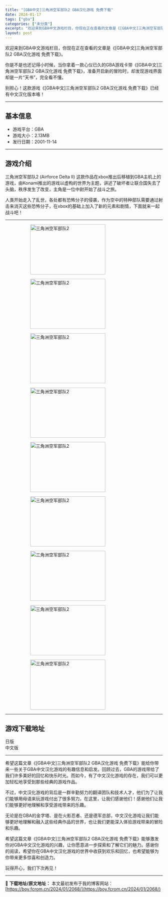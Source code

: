 ```yaml
---
title: "[GBA中文]三角洲空军部队2 GBA汉化游戏 免费下载"
date: 2024-01-17
tags: ["gba"]
categories: ["未分类"]
excerpt: "欢迎来到GBA中文游戏栏目，你现在正在查看的文章是《[GBA中文]三角洲空军部队2 GBA汉化游戏 免费下载》。 你是不是也还记得小时候，当你拿着一款心仪已久的GBA游戏卡带《[GBA中文]三角洲空军部队2 GBA汉化游戏 免费下载》，准备开启新的冒险时，却发现游戏界面却是一片“天书”，完全看不懂。&hellip;"
layout: post
---
```


欢迎来到GBA中文游戏栏目，你现在正在查看的文章是《[GBA中文]三角洲空军部队2 GBA汉化游戏 免费下载》。

你是不是也还记得小时候，当你拿着一款心仪已久的GBA游戏卡带《[GBA中文]三角洲空军部队2 GBA汉化游戏 免费下载》，准备开启新的冒险时，却发现游戏界面却是一片“天书”，完全看不懂。

别担心！这款游戏《[GBA中文]三角洲空军部队2 GBA汉化游戏 免费下载》已经有中文汉化版本咯！ <hr><h2>&#22522;&#26412;&#20449;&#24687;</h2> <ul><li>&#28216;&#25103;&#24179;&#21488;&#65306;GBA</li> <li>&#28216;&#25103;&#22823;&#23567;&#65306;2.13MB</li> <li>&#21457;&#34892;&#26085;&#26399;&#65306;2001-11-14</li> </ul><hr><h2>&#28216;&#25103;&#20171;&#32461;</h2> <p>&#19977;&#35282;&#27954;&#31354;&#20891;&#37096;&#38431;2 (Airforce Delta II) &#36825;&#27454;&#20316;&#21697;&#22312;xbox&#25512;&#20986;&#21518;&#31227;&#26893;&#21040;GBA&#20027;&#26426;&#19978;&#30340;&#28216;&#25103;&#65292;&#30001;Konami&#25512;&#20986;&#30340;&#28216;&#25103;&#20197;&#34394;&#26500;&#30340;&#19990;&#30028;&#20026;&#20027;&#39064;&#65292;&#35762;&#36848;&#20102;&#30772;&#22351;&#32773;&#35753;&#32852;&#21512;&#22269;&#22833;&#21435;&#20102;&#22836;&#33041;&#65292;&#31209;&#24207;&#21457;&#29983;&#20102;&#25913;&#21464;&#65292;&#20027;&#35282;&#26159;&#19968;&#20301;&#20013;&#23561;&#24320;&#22987;&#20102;&#25112;&#26007;&#20043;&#26053;&#12290;</p> <p>&#20154;&#31867;&#24320;&#22987;&#36208;&#20837;&#20102;&#20081;&#19990;&#65292;&#21508;&#22788;&#37117;&#26377;&#24656;&#24598;&#20998;&#23376;&#30340;&#20405;&#34989;&#65292;&#20316;&#20026;&#31354;&#20013;&#30340;&#29305;&#31181;&#37096;&#38431;&#38656;&#35201;&#36890;&#36807;&#23556;&#20987;&#26469;&#28040;&#28781;&#36825;&#20123;&#24656;&#24598;&#20998;&#23376;&#65292;&#22312;xbox&#30340;&#22522;&#30784;&#19978;&#21152;&#20837;&#20102;&#26032;&#30340;&#20803;&#32032;&#21644;&#21095;&#24773;&#65292;&#19979;&#38754;&#23601;&#26469;&#19968;&#36215;&#25112;&#26007;&#21543;&#65281;</p> <hr><figure><figure><img loading="lazy" decoding="async" width="240" height="160" data-id="9038" src="https://boy.fcrom.cn/wp-content/uploads/2024/01/20240116_65a63dd1bb078.png" title="&#19977;&#35282;&#27954;&#31354;&#20891;&#37096;&#38431;2-1" alt="三角洲空军部队2"></figure><figure><img loading="lazy" decoding="async" width="240" height="160" data-id="9035" src="https://boy.fcrom.cn/wp-content/uploads/2024/01/20240116_65a63dd1e9d72.png" title="&#19977;&#35282;&#27954;&#31354;&#20891;&#37096;&#38431;2-2" alt="三角洲空军部队2"></figure><figure><img loading="lazy" decoding="async" width="240" height="160" data-id="9039" src="https://boy.fcrom.cn/wp-content/uploads/2024/01/20240116_65a63dd22c1b9.png" title="&#19977;&#35282;&#27954;&#31354;&#20891;&#37096;&#38431;2-3" alt="三角洲空军部队2"></figure><figure><img loading="lazy" decoding="async" width="240" height="160" data-id="9040" src="https://boy.fcrom.cn/wp-content/uploads/2024/01/20240116_65a63dd25913f.png" title="&#19977;&#35282;&#27954;&#31354;&#20891;&#37096;&#38431;2-4" alt="三角洲空军部队2"></figure><figure><img loading="lazy" decoding="async" width="240" height="160" data-id="9041" src="https://boy.fcrom.cn/wp-content/uploads/2024/01/20240116_65a63dd27bdc9.png" title="&#19977;&#35282;&#27954;&#31354;&#20891;&#37096;&#38431;2-5" alt="三角洲空军部队2"></figure><figure><img loading="lazy" decoding="async" width="240" height="160" data-id="9036" src="https://boy.fcrom.cn/wp-content/uploads/2024/01/20240116_65a63dd2ab0db.png" title="&#19977;&#35282;&#27954;&#31354;&#20891;&#37096;&#38431;2-6" alt="三角洲空军部队2"></figure><figure><img loading="lazy" decoding="async" width="240" height="160" data-id="9037" src="https://boy.fcrom.cn/wp-content/uploads/2024/01/20240116_65a63dd2e2448.png" title="&#19977;&#35282;&#27954;&#31354;&#20891;&#37096;&#38431;2" alt="三角洲空军部队2"></figure><figure><img loading="lazy" decoding="async" width="240" height="160" data-id="9042" src="https://boy.fcrom.cn/wp-content/uploads/2024/01/20240116_65a63dd31e565.png" title="&#19977;&#35282;&#27954;&#31354;&#20891;&#37096;&#38431;2" alt="三角洲空军部队2"></figure><figure><img loading="lazy" decoding="async" width="240" height="160" data-id="9043" src="https://boy.fcrom.cn/wp-content/uploads/2024/01/20240116_65a63dd346928.png" title="&#19977;&#35282;&#27954;&#31354;&#20891;&#37096;&#38431;2" alt="三角洲空军部队2"></figure></figure><hr><h2>&#28216;&#25103;&#19979;&#36733;&#22320;&#22336;</h2> <div><div> <div> <span></span><span>&#26085;&#29256;</span></div> <div> <span></span><span>&#20013;&#25991;&#29256;</span></div> </div></div> <hr>希望这篇文章《[GBA中文]三角洲空军部队2 GBA汉化游戏 免费下载》能给你带来一些关于GBA中文汉化游戏的有趣信息和启发。回顾过去，GBA的游戏带给了我们许多美好的回忆和快乐时光。而如今，有了中文汉化游戏的存在，我们可以更加轻松地享受到那些经典的游戏作品。

不过，中文汉化游戏的背后是一群辛勤努力的翻译团队和技术人才，他们为了让我们能够用母语来玩游戏付出了很多努力。在这里，让我们感谢他们！感谢他们让我们能够更好地理解和享受游戏带来的乐趣。

无论是在GBA的金字塔、是在火影忍者、还是德军总部，中文汉化游戏让我们能够更好地理解和融入这些经典作品的世界，也让我们更能深入体验游戏带来的冒险和乐趣。

希望这篇文章《[GBA中文]三角洲空军部队2 GBA汉化游戏 免费下载》能够激发你对GBA中文汉化游戏的兴趣，让你愿意进一步探索和了解它们的魅力。感谢你的阅读，希望你在GBA中文汉化游戏的世界中收获到欢乐和回忆，也希望能够为你带来更多惊喜和创造力。

玩得开心，我们下次再见！

---
📖 **下载地址/原文地址：** 本文最初发布于我的博客网站：[https://boy.fcrom.cn/2024/01/2068/](https://boy.fcrom.cn/2024/01/2068/)
